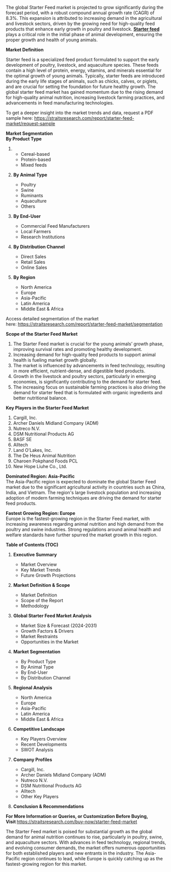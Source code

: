 <p data-start="100" data-end="589">The global Starter Feed market is projected to grow significantly during the forecast period, with a robust compound annual growth rate (CAGR) of 8.3%. This expansion is attributed to increasing demand in the agricultural and livestock sectors, driven by the growing need for high-quality feed products that enhance early growth in poultry and livestock. <strong><a href="https://straitsresearch.com/report/starter-feed-market">Starter feed</a></strong> plays a critical role in the initial phase of animal development, ensuring the proper growth and health of young animals.</p>
<p data-start="743" data-end="764"><strong data-start="743" data-end="764">Market Definition</strong></p>
<p data-start="766" data-end="1418">Starter feed is a specialized feed product formulated to support the early development of poultry, livestock, and aquaculture species. These feeds contain a high level of protein, energy, vitamins, and minerals essential for the optimal growth of young animals. Typically, starter feeds are introduced during the early life stages of animals, such as chicks, calves, or piglets, and are crucial for setting the foundation for future healthy growth. The global starter feed market has gained momentum due to the rising demand for high-quality animal nutrition, increasing livestock farming practices, and advancements in feed manufacturing technologies.</p>
<p data-start="1420" data-end="1575">To get a deeper insight into the market trends and data, request a PDF sample here:&nbsp;<a href="https://straitsresearch.com/report/starter-feed-market/request-sample" target="_new" rel="noopener" data-start="1506" data-end="1575">https://straitsresearch.com/report/starter-feed-market/request-sample</a></p>
<p data-start="1577" data-end="1721"><strong data-start="1577" data-end="1600">Market Segmentation</strong><br data-start="1600" data-end="1603" /><strong data-start="1726" data-end="1745">By Product Type</strong></p>
<ol data-start="1723" data-end="2229">
<li data-start="1723" data-end="1805">
<ul data-start="1751" data-end="1805">
<li data-start="1751" data-end="1767">Cereal-based</li>
<li data-start="1771" data-end="1788">Protein-based</li>
<li data-start="1792" data-end="1805">Mixed feeds</li>
</ul>
</li>
<li data-start="1807" data-end="1906">
<p data-start="1810" data-end="1830"><strong data-start="1810" data-end="1828">By Animal Type</strong></p>
<ul data-start="1834" data-end="1906">
<li data-start="1834" data-end="1845">Poultry</li>
<li data-start="1849" data-end="1858">Swine</li>
<li data-start="1862" data-end="1875">Ruminants</li>
<li data-start="1879" data-end="1894">Aquaculture</li>
<li data-start="1898" data-end="1906">Others</li>
</ul>
</li>
<li data-start="1908" data-end="2013">
<p data-start="1911" data-end="1928"><strong data-start="1911" data-end="1926">By End-User</strong></p>
<ul data-start="1932" data-end="2013">
<li data-start="1932" data-end="1965">Commercial Feed Manufacturers</li>
<li data-start="1969" data-end="1986">Local Farmers</li>
<li data-start="1990" data-end="2013">Research Institutions</li>
</ul>
</li>
<li data-start="2015" data-end="2105">
<p data-start="2018" data-end="2047"><strong data-start="2018" data-end="2045">By Distribution Channel</strong></p>
<ul data-start="2051" data-end="2105">
<li data-start="2051" data-end="2067">Direct Sales</li>
<li data-start="2071" data-end="2087">Retail Sales</li>
<li data-start="2091" data-end="2105">Online Sales</li>
</ul>
</li>
<li data-start="2107" data-end="2229">
<p data-start="2110" data-end="2125"><strong data-start="2110" data-end="2123">By Region</strong></p>
<ul data-start="2129" data-end="2229">
<li data-start="2129" data-end="2146">North America</li>
<li data-start="2150" data-end="2160">Europe</li>
<li data-start="2164" data-end="2180">Asia-Pacific</li>
<li data-start="2184" data-end="2201">Latin America</li>
<li data-start="2205" data-end="2229">Middle East &amp; Africa</li>
</ul>
</li>
</ol>
<p data-start="1577" data-end="1721">Access detailed segmentation of the market here:&nbsp;<a href="https://straitsresearch.com/report/starter-feed-market/segmentation" target="_new" rel="noopener" data-start="1654" data-end="1721">https://straitsresearch.com/report/starter-feed-market/segmentation</a></p>
<p data-start="2231" data-end="2267"><strong data-start="2231" data-end="2267">Scope of the Starter Feed Market</strong></p>
<ol data-start="2269" data-end="2977">
<li data-start="2269" data-end="2403">The Starter Feed market is crucial for the young animals&rsquo; growth phase, improving survival rates and promoting healthy development.</li>
<li data-start="2404" data-end="2515">Increasing demand for high-quality feed products to support animal health is fueling market growth globally.</li>
<li data-start="2516" data-end="2654">The market is influenced by advancements in feed technology, resulting in more efficient, nutrient-dense, and digestible feed products.</li>
<li data-start="2655" data-end="2800">Growth in the livestock and poultry sectors, particularly in emerging economies, is significantly contributing to the demand for starter feed.</li>
<li data-start="2801" data-end="2977">The increasing focus on sustainable farming practices is also driving the demand for starter feed that is formulated with organic ingredients and better nutritional balance.</li>
</ol>
<p data-start="2979" data-end="3021"><strong data-start="2979" data-end="3021">Key Players in the Starter Feed Market</strong></p>
<ol data-start="3023" data-end="3279">
<li data-start="3023" data-end="3041">Cargill, Inc.</li>
<li data-start="3042" data-end="3083">Archer Daniels Midland Company (ADM)</li>
<li data-start="3084" data-end="3101">Nutreco N.V.</li>
<li data-start="3102" data-end="3134">DSM Nutritional Products AG</li>
<li data-start="3135" data-end="3147">BASF SE</li>
<li data-start="3148" data-end="3160">Alltech</li>
<li data-start="3161" data-end="3184">Land O&rsquo;Lakes, Inc.</li>
<li data-start="3185" data-end="3218">The De Heus Animal Nutrition</li>
<li data-start="3219" data-end="3250">Charoen Pokphand Foods PCL</li>
<li data-start="3251" data-end="3279">New Hope Liuhe Co., Ltd.</li>
</ol>
<p data-start="3281" data-end="3632"><strong data-start="3281" data-end="3315">Dominated Region: Asia-Pacific</strong><br data-start="3315" data-end="3318" />The Asia-Pacific region is expected to dominate the global Starter Feed market due to the significant agricultural activity in countries such as China, India, and Vietnam. The region's large livestock population and increasing adoption of modern farming techniques are driving the demand for starter feed products.</p>
<p data-start="3634" data-end="3960"><strong data-start="3634" data-end="3668">Fastest Growing Region: Europe</strong><br data-start="3668" data-end="3671" />Europe is the fastest-growing region in the Starter Feed market, with increasing awareness regarding animal nutrition and high demand from the poultry and swine industries. Strong regulations around animal health and welfare standards have further spurred the market growth in this region.</p>
<p data-start="3962" data-end="4094"><strong data-start="4096" data-end="4123">Table of Contents (TOC)</strong></p>
<ol data-start="4125" data-end="5038">
<li data-start="4125" data-end="4224">
<p data-start="4128" data-end="4149"><strong data-start="4128" data-end="4149">Executive Summary</strong></p>
<ul data-start="4153" data-end="4224">
<li data-start="4153" data-end="4170">Market Overview</li>
<li data-start="4174" data-end="4193">Key Market Trends</li>
<li data-start="4197" data-end="4224">Future Growth Projections</li>
</ul>
</li>
<li data-start="4226" data-end="4323">
<p data-start="4229" data-end="4258"><strong data-start="4229" data-end="4258">Market Definition &amp; Scope</strong></p>
<ul data-start="4262" data-end="4323">
<li data-start="4262" data-end="4281">Market Definition</li>
<li data-start="4285" data-end="4306">Scope of the Report</li>
<li data-start="4310" data-end="4323">Methodology</li>
</ul>
</li>
<li data-start="4325" data-end="4493">
<p data-start="4328" data-end="4367"><strong data-start="4328" data-end="4367">Global Starter Feed Market Analysis</strong></p>
<ul data-start="4371" data-end="4493">
<li data-start="4371" data-end="4407">Market Size &amp; Forecast (2024-2031)</li>
<li data-start="4411" data-end="4437">Growth Factors &amp; Drivers</li>
<li data-start="4441" data-end="4460">Market Restraints</li>
<li data-start="4464" data-end="4493">Opportunities in the Market</li>
</ul>
</li>
<li data-start="4495" data-end="4608">
<p data-start="4498" data-end="4521"><strong data-start="4498" data-end="4521">Market Segmentation</strong></p>
<ul data-start="4525" data-end="4608">
<li data-start="4525" data-end="4542">By Product Type</li>
<li data-start="4546" data-end="4562">By Animal Type</li>
<li data-start="4566" data-end="4579">By End-User</li>
<li data-start="4583" data-end="4608">By Distribution Channel</li>
</ul>
</li>
<li data-start="4610" data-end="4728">
<p data-start="4613" data-end="4634"><strong data-start="4613" data-end="4634">Regional Analysis</strong></p>
<ul data-start="4638" data-end="4728">
<li data-start="4638" data-end="4653">North America</li>
<li data-start="4657" data-end="4665">Europe</li>
<li data-start="4669" data-end="4683">Asia-Pacific</li>
<li data-start="4687" data-end="4702">Latin America</li>
<li data-start="4706" data-end="4728">Middle East &amp; Africa</li>
</ul>
</li>
<li data-start="4730" data-end="4828">
<p data-start="4733" data-end="4758"><strong data-start="4733" data-end="4758">Competitive Landscape</strong></p>
<ul data-start="4762" data-end="4828">
<li data-start="4762" data-end="4784">Key Players Overview</li>
<li data-start="4788" data-end="4809">Recent Developments</li>
<li data-start="4813" data-end="4828">SWOT Analysis</li>
</ul>
</li>
<li data-start="4830" data-end="5001">
<p data-start="4833" data-end="4853"><strong data-start="4833" data-end="4853">Company Profiles</strong></p>
<ul data-start="4857" data-end="5001">
<li data-start="4857" data-end="4872">Cargill, Inc.</li>
<li data-start="4876" data-end="4914">Archer Daniels Midland Company (ADM)</li>
<li data-start="4918" data-end="4932">Nutreco N.V.</li>
<li data-start="4936" data-end="4965">DSM Nutritional Products AG</li>
<li data-start="4969" data-end="4978">Alltech</li>
<li data-start="4982" data-end="5001">Other Key Players</li>
</ul>
</li>
<li data-start="5003" data-end="5038">
<p data-start="5006" data-end="5038"><strong data-start="5006" data-end="5038">Conclusion &amp; Recommendations</strong></p>
</li>
</ol>
<p data-start="3962" data-end="4094"><strong data-start="3962" data-end="4036">For More Information or Queries, or Customization Before Buying, Visit&nbsp;</strong><a href="https://straitsresearch.com/buy-now/starter-feed-market" target="_new" rel="noopener" data-start="4039" data-end="4094">https://straitsresearch.com/buy-now/starter-feed-market</a></p>
<p data-start="5040" data-end="5526">The Starter Feed market is poised for substantial growth as the global demand for animal nutrition continues to rise, particularly in poultry, swine, and aquaculture sectors. With advances in feed technology, regional trends, and evolving consumer demands, the market offers numerous opportunities for both established players and new entrants in the industry. The Asia-Pacific region continues to lead, while Europe is quickly catching up as the fastest-growing region for this market.</p>
